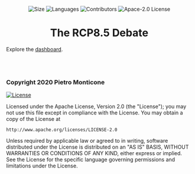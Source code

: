 <!-- Meta-Badges -->
</p>

<p align="center">
    <img alt="Size" src="https://img.shields.io/github/repo-size/pitmonticone/rcp85-debate">
  </a>
    <img alt="Languages" src="https://img.shields.io/github/languages/count/pitmonticone/rcp85-debate">
  </a>
    <img alt="Contributors" src="https://img.shields.io/github/contributors/pitmonticone/rcp85-debate">
  </a>
    <img alt="Apace-2.0 License" src="https://img.shields.io/badge/License-Apache%202.0-blue.svg">
  </a>
  
</p>

<!-- Title -->
<h1 align="center">
  The RCP8.5 Debate
</h1>

Explore the [dashboard](https://pitmonticone.github.io/rcp85-debate/dashboard.html).

<br><br>

### Copyright 2020 Pietro Monticone

[![License](https://img.shields.io/badge/License-Apache%202.0-blue.svg)](https://opensource.org/licenses/Apache-2.0)

Licensed under the Apache License, Version 2.0 (the "License");
you may not use this file except in compliance with the License.
You may obtain a copy of the License at

    http://www.apache.org/licenses/LICENSE-2.0

Unless required by applicable law or agreed to in writing, software
distributed under the License is distributed on an "AS IS" BASIS,
WITHOUT WARRANTIES OR CONDITIONS OF ANY KIND, either express or implied.
See the License for the specific language governing permissions and
limitations under the License.
